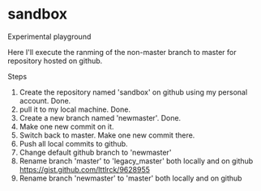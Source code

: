 # sandbox
Experimental playground

Here I'll execute the ranming of the non-master branch to master for repository hosted on github.

Steps

1. Create the repository named 'sandbox' on github using my personal account. Done.
2. pull it to my local machine. Done.
3. Create a new branch named 'newmaster'. Done.
4. Make one new commit on it.
5. Switch back to master. Make one new commit there.
6. Push all local commits to github.
7. Change default github branch to 'newmaster'
8. Rename branch 'master' to 'legacy_master' both locally and on github  https://gist.github.com/lttlrck/9628955
9. Rename branch 'newmaster' to 'master' both locally and on github
